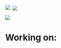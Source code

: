 <p><img align="left" src="https://github-readme-stats.vercel.app/api?username=jasong-dev&theme=dark&show_icons=true&hide_border=false&count_private=true"></p>
<p>&nbsp;<img align="center" src="https://github-readme-streak-stats.herokuapp.com/?user=jasong-dev&theme=dark&hide_border=false"></p>
<p><img align="center" src="https://github-readme-stats.vercel.app/api/top-langs/?username=jasong-dev&theme=dark&show_icons=true&hide_border=false&layout=compact"></p>

# Working on:
